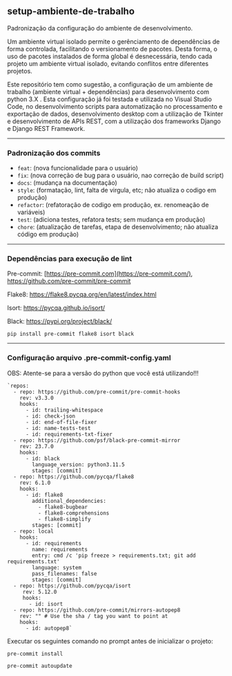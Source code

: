 ## setup-ambiente-de-trabalho
Padronização da configuração do ambiente de desenvolvimento.

Um ambiente virtual isolado permite o gerênciamento de dependências de forma controlada, facilitando o versionamento de pacotes. Desta forma, o uso de pacotes instalados de forma global é desnecessária, tendo cada projeto um ambiente virtual isolado, evitando conflitos entre diferentes projetos.

Este repositório tem como sugestão, a configuração de um ambiente de trabalho (ambiente virtual + dependências) para desenvolvimento com python 3.X .
Esta configuração já foi testada e utilizada no Visual Studio Code, no desenvolvimento scripts para automatização no processamento e exportação de dados, desenvolvimento desktop com a utilização de Tkinter e desenvolvimento de APIs REST, com a utilização dos frameworks Django e Django REST Framework.

---

### Padronização dos commits
- `feat`: (nova funcionalidade para o usuário)
- `fix`: (nova correção de bug para o usuário, nao correção de build script)
- `docs`: (mudança na documentação)
- `style`: (formatação, lint, falta de virgula, etc; não atualiza o codigo em produção)
- `refactor`: (refatoração de codigo em produção, ex. renomeação de variáveis)
- `test`: (adiciona testes, refatora tests; sem mudança em produção)
- `chore`: (atualização de tarefas, etapa de desenvolvimento; não atualiza código em produção)

---

### Dependências para execução de lint

Pre-commit: [https://pre-commit.com](https://pre-commit.com/), https://github.com/pre-commit/pre-commit

Flake8: https://flake8.pycqa.org/en/latest/index.html

Isort: https://pycqa.github.io/isort/

Black: https://pypi.org/project/black/

`pip install pre-commit flake8 isort black`

---

### Configuração arquivo .pre-commit-config.yaml

OBS: Atente-se para a versão do python que você está utilizando!!!

```
`repos:
  - repo: https://github.com/pre-commit/pre-commit-hooks
    rev: v3.3.0
    hooks:
      - id: trailing-whitespace
      - id: check-json
      - id: end-of-file-fixer
      - id: name-tests-test
      - id: requirements-txt-fixer
  - repo: https://github.com/psf/black-pre-commit-mirror
    rev: 23.7.0
    hooks:
      - id: black
        language_version: python3.11.5
        stages: [commit]
  - repo: https://github.com/pycqa/flake8
    rev: 6.1.0
    hooks:
      - id: flake8
        additional_dependencies:
          - flake8-bugbear
          - flake8-comprehensions
          - flake8-simplify
        stages: [commit]
  - repo: local
    hooks:
      - id: requirements
        name: requirements
        entry: cmd /c 'pip freeze > requirements.txt; git add requirements.txt'
        language: system
        pass_filenames: false
        stages: [commit]
  - repo: https://github.com/pycqa/isort
     rev: 5.12.0
     hooks:
       - id: isort
  - repo: https://github.com/pre-commit/mirrors-autopep8
    rev: "" # Use the sha / tag you want to point at
    hooks:
      - id: autopep8`
```

Executar os seguintes comando no prompt antes de inicializar o projeto:

```
pre-commit install
```
```
pre-commit autoupdate
```
